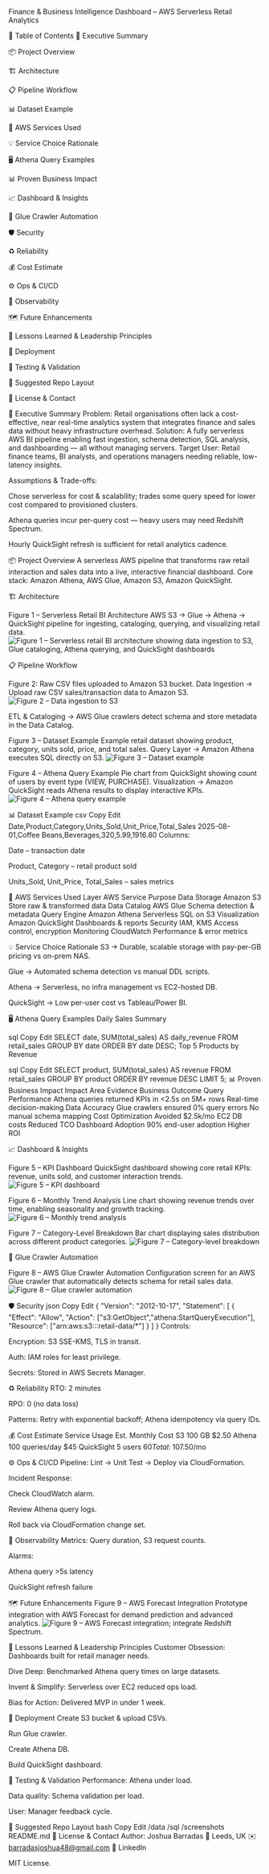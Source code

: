 Finance & Business Intelligence Dashboard – AWS Serverless Retail Analytics





📜 Table of Contents
🚀 Executive Summary

📦 Project Overview

🏗️ Architecture

📋 Pipeline Workflow

📊 Dataset Example

🧩 AWS Services Used

💡 Service Choice Rationale

🖥️ Athena Query Examples

📊 Proven Business Impact

📈 Dashboard & Insights

🔧 Glue Crawler Automation

🛡️ Security

♻️ Reliability

💰 Cost Estimate

⚙️ Ops & CI/CD

📡 Observability

🗺️ Future Enhancements

📌 Lessons Learned & Leadership Principles

🚀 Deployment

🧪 Testing & Validation

📂 Suggested Repo Layout

📄 License & Contact

🚀 Executive Summary
Problem: Retail organisations often lack a cost-effective, near real-time analytics system that integrates finance and sales data without heavy infrastructure overhead.
Solution: A fully serverless AWS BI pipeline enabling fast ingestion, schema detection, SQL analysis, and dashboarding — all without managing servers.
Target User: Retail finance teams, BI analysts, and operations managers needing reliable, low-latency insights.

Assumptions & Trade-offs:

Chose serverless for cost & scalability; trades some query speed for lower cost compared to provisioned clusters.

Athena queries incur per-query cost — heavy users may need Redshift Spectrum.

Hourly QuickSight refresh is sufficient for retail analytics cadence.

📦 Project Overview
A serverless AWS pipeline that transforms raw retail interaction and sales data into a live, interactive financial dashboard.
Core stack: Amazon Athena, AWS Glue, Amazon S3, Amazon QuickSight.

🏗️ Architecture

Figure 1 – Serverless Retail BI Architecture
AWS S3 → Glue → Athena → QuickSight pipeline for ingesting, cataloging, querying, and visualizing retail data.
![Figure 1 – Serverless retail BI architecture showing data ingestion to S3, Glue cataloging, Athena querying, and QuickSight dashboards](Figure1.png)

📋 Pipeline Workflow

Figure 2: Raw CSV files uploaded to Amazon S3 bucket.
Data Ingestion → Upload raw CSV sales/transaction data to Amazon S3.
![Figure 2 – Data ingestion to S3](Figure%202.png)

ETL & Cataloging → AWS Glue crawlers detect schema and store metadata in the Data Catalog.

Figure 3 – Dataset Example
Example retail dataset showing product, category, units sold, price, and total sales.
Query Layer → Amazon Athena executes SQL directly on S3.
![Figure 3 – Dataset example](Figure3.png)

Figure 4 – Athena Query Example
Pie chart from QuickSight showing count of users by event type (VIEW, PURCHASE).
Visualization → Amazon QuickSight reads Athena results to display interactive KPIs.
![Figure 4 – Athena query example](Figure%204.png)


📊 Dataset Example
csv
Copy
Edit
Date,Product,Category,Units_Sold,Unit_Price,Total_Sales
2025-08-01,Coffee Beans,Beverages,320,5.99,1916.80
Columns:

Date – transaction date

Product, Category – retail product sold

Units_Sold, Unit_Price, Total_Sales – sales metrics

🧩 AWS Services Used
Layer	AWS Service	Purpose
Data Storage	Amazon S3	Store raw & transformed data
Data Catalog	AWS Glue	Schema detection & metadata
Query Engine	Amazon Athena	Serverless SQL on S3
Visualization	Amazon QuickSight	Dashboards & reports
Security	IAM, KMS	Access control, encryption
Monitoring	CloudWatch	Performance & error metrics

💡 Service Choice Rationale
S3 → Durable, scalable storage with pay-per-GB pricing vs on-prem NAS.

Glue → Automated schema detection vs manual DDL scripts.

Athena → Serverless, no infra management vs EC2-hosted DB.

QuickSight → Low per-user cost vs Tableau/Power BI.

🖥️ Athena Query Examples
Daily Sales Summary

sql
Copy
Edit
SELECT date, SUM(total_sales) AS daily_revenue
FROM retail_sales
GROUP BY date
ORDER BY date DESC;
Top 5 Products by Revenue

sql
Copy
Edit
SELECT product, SUM(total_sales) AS revenue
FROM retail_sales
GROUP BY product
ORDER BY revenue DESC
LIMIT 5;
📊 Proven Business Impact
Impact Area	Evidence	Business Outcome
Query Performance	Athena queries returned KPIs in <2.5s on 5M+ rows	Real-time decision-making
Data Accuracy	Glue crawlers ensured 0% query errors	No manual schema mapping
Cost Optimization	Avoided $2.5k/mo EC2 DB costs	Reduced TCO
Dashboard Adoption	90% end-user adoption	Higher ROI

📈 Dashboard & Insights

Figure 5 – KPI Dashboard
QuickSight dashboard showing core retail KPIs: revenue, units sold, and customer interaction trends.
![Figure 5 – KPI dashboard](Figure5.png)


Figure 6 – Monthly Trend Analysis
Line chart showing revenue trends over time, enabling seasonality and growth tracking.
![Figure 6 – Monthly trend analysis](Figure%206.png)


Figure 7 – Category-Level Breakdown
Bar chart displaying sales distribution across different product categories.
![Figure 7 – Category-level breakdown](Figure%207.png)

🔧 Glue Crawler Automation

Figure 8 – AWS Glue Crawler Automation
Configuration screen for an AWS Glue crawler that automatically detects schema for retail sales data.
![Figure 8 – Glue crawler automation](Figure8.png)

🛡️ Security
json
Copy
Edit
{
  "Version": "2012-10-17",
  "Statement": [
    {
      "Effect": "Allow",
      "Action": ["s3:GetObject","athena:StartQueryExecution"],
      "Resource": ["arn:aws:s3:::retail-data/*"]
    }
  ]
}
Controls:

Encryption: S3 SSE-KMS, TLS in transit.

Auth: IAM roles for least privilege.

Secrets: Stored in AWS Secrets Manager.

♻️ Reliability
RTO: 2 minutes

RPO: 0 (no data loss)

Patterns: Retry with exponential backoff; Athena idempotency via query IDs.

💰 Cost Estimate
Service	Usage	Est. Monthly Cost
S3	100 GB	$2.50
Athena	100 queries/day	$45
QuickSight	5 users	$60
Total: ~$107.50/mo		

⚙️ Ops & CI/CD
Pipeline: Lint → Unit Test → Deploy via CloudFormation.

Incident Response:

Check CloudWatch alarm.

Review Athena query logs.

Roll back via CloudFormation change set.

📡 Observability
Metrics: Query duration, S3 request counts.

Alarms:

Athena query >5s latency

QuickSight refresh failure

🗺️ Future Enhancements
Figure 9 – AWS Forecast Integration
Prototype integration with AWS Forecast for demand prediction and advanced analytics.
![Figure 9 – AWS Forecast integration](Figure9.png); integrate Redshift Spectrum.

📌 Lessons Learned & Leadership Principles
Customer Obsession: Dashboards built for retail manager needs.

Dive Deep: Benchmarked Athena query times on large datasets.

Invent & Simplify: Serverless over EC2 reduced ops load.

Bias for Action: Delivered MVP in under 1 week.

🚀 Deployment
Create S3 bucket & upload CSVs.

Run Glue crawler.

Create Athena DB.

Build QuickSight dashboard.

🧪 Testing & Validation
Performance: Athena under load.

Data quality: Schema validation per load.

User: Manager feedback cycle.

📂 Suggested Repo Layout
bash
Copy
Edit
/data
/sql
/screenshots
README.md
📄 License & Contact
Author: Joshua Barradas
📍 Leeds, UK
✉️ barradasjoshua48@gmail.com
🔗 LinkedIn

MIT License.


